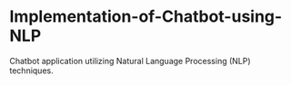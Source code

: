# Implementation-of-Chatbot-using-NLP
Chatbot application utilizing Natural Language Processing (NLP) techniques.
